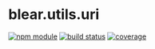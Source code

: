 # blear.utils.uri

[![npm module][npm-img]][npm-url]
[![build status][travis-img]][travis-url]
[![coverage][coveralls-img]][coveralls-url]

[travis-img]: https://img.shields.io/travis/blearjs/blear.utils.uri/master.svg?style=flat-square
[travis-url]: https://travis-ci.org/blearjs/blear.utils.uri

[npm-img]: https://img.shields.io/npm/v/blear.utils.uri.svg?style=flat-square
[npm-url]: https://www.npmjs.com/package/blear.utils.uri

[coveralls-img]: https://img.shields.io/coveralls/blearjs/blear.utils.uri/master.svg?style=flat-square
[coveralls-url]: https://coveralls.io/github/blearjs/blear.utils.uri?branch=master

